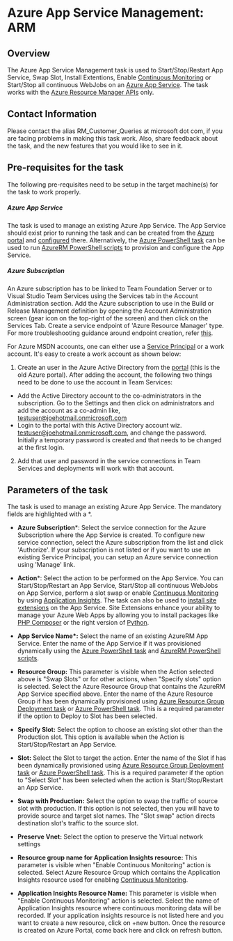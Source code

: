 #  Azure App Service Management: ARM 

## Overview

The Azure App Service Management task is used to Start/Stop/Restart App Service, Swap Slot, Install Extentions, Enable [Continuous Monitoring](https://go.microsoft.com/fwlink/?linkid=859946) or Start/Stop all continuous WebJobs on an [Azure App Service](https://azure.microsoft.com/en-in/documentation/articles/app-service-web-overview/). The task works with the [Azure Resource Manager APIs](https://msdn.microsoft.com/en-us/library/azure/dn790568.aspx) only.

## Contact Information

Please contact the alias RM\_Customer\_Queries at microsoft dot com, if you are facing problems in making this task work. Also, share feedback about the task, and the new features that you would like to see in it.

## Pre-requisites for the task

The following pre-requisites need to be setup in the target machine(s) for the task to work properly.

##### Azure App Service

The task is used to manage an existing Azure App Service. The App Service should exist prior to running the task and can be created from the [Azure portal](https://azure.microsoft.com/en-in/documentation/videos/azure-app-service-web-apps-with-yochay-kiriaty/) and [configured](https://azure.microsoft.com/en-us/documentation/articles/web-sites-configure/) there. Alternatively, the [Azure PowerShell task](https://github.com/Microsoft/vsts-tasks/tree/master/Tasks/AzurePowerShell) can be used to run [AzureRM PowerShell scripts](https://msdn.microsoft.com/en-us/library/mt619237.aspx) to provision and configure the App Service.

##### Azure Subscription

An Azure subscription has to be linked to Team Foundation Server or to Visual Studio Team Services using the Services tab in the Account Administration section. Add the Azure subscription to use in the Build or Release Management definition by opening the Account Administration screen (gear icon on the top-right of the screen) and then click on the Services Tab. Create a service endpoint of 'Azure Resource Manager' type. For more troubleshooting guidance around endpoint creation, refer [this](https://www.visualstudio.com/en-us/docs/build/actions/azure-rm-endpoint). 

For Azure MSDN accounts, one can either use a [Service Principal](https://go.microsoft.com/fwlink/?LinkID=623000&clcid=0x409) or a work account. It's easy to create a work account as shown below:

1. Create an user in the Azure Active Directory from the [portal](https://msdn.microsoft.com/en-us/library/azure/hh967632.aspx) (this is the old Azure portal). After adding the account, the following two things need to be done to use the account in Team Services:
  - Add the Active Directory account to the co-administrators in the subscription. Go to the Settings and then click on administrators and add the account as a co-admin like, [testuser@joehotmail.onmicrosoft.com](mailto:testuser@joehotmail.onmicrosoft.com)
  - Login to the portal with this Active Directory account wiz. [testuser@joehotmail.onmicrosoft.com](mailto:testuser@joehotmail.onmicrosoft.com), and change the password. Initially a temporary password is created and that needs to be changed at the first login.
2. Add that user and password in the service connections in Team Services and deployments will work with that account.

## Parameters of the task

The task is used to manage an existing Azure App Service. The mandatory fields are highlighted with a *.

* **Azure Subscription**\*: Select the service connection for the Azure Subscription where the App Service is created. To configure new service connection, select the Azure subscription from the list and click 'Authorize'. If your subscription is not listed or if you want to use an existing Service Principal, you can setup an Azure service connection using 'Manage' link.

* **Action**\*: Select the action to be performed on the App Service. You can Start/Stop/Restart an App Service, Start/Stop all continuous WebJobs on App Service, perform a slot swap or enable [Continuous Monitoring](https://go.microsoft.com/fwlink/?linkid=859946) by using [Application Insights](https://azure.microsoft.com/en-in/services/application-insights/). The task can also be used to [install site extensions](https://www.siteextensions.net/packages) on the App Service. Site Extensions enhance your ability to manage your Azure Web Apps by allowing you to install packages like [PHP Composer](https://www.siteextensions.net/packages/ComposerExtension/) or the right version of [Python](https://www.siteextensions.net/packages?q=Python).
 
* **App Service Name\*:** Select the name of an existing AzureRM App Service. Enter the name of the App Service if it was provisioned dynamically using the [Azure PowerShell task](https://github.com/Microsoft/vsts-tasks/tree/master/Tasks/AzurePowerShell) and [AzureRM PowerShell scripts](https://msdn.microsoft.com/en-us/library/mt619237.aspx).

* **Resource Group:** This parameter is visible when the Action selected above is "Swap Slots" or for other actions, when "Specify slots" option is selected. Select the Azure Resource Group that contains the AzureRM App Service specified above. Enter the name of the Azure Resource Group if has been dynamically provisioned using [Azure Resource Group Deployment task](https://github.com/Microsoft/vsts-tasks/tree/master/Tasks/DeployAzureResourceGroup) or [Azure PowerShell task](https://github.com/Microsoft/vsts-tasks/tree/master/Tasks/AzurePowerShell). This is a required parameter if the option to Deploy to Slot has been selected.

* **Specify Slot:** Select the option to choose an existing slot other than the Production slot. This option is available when the Action is Start/Stop/Restart an App Service.

* **Slot:** Select the Slot to target the action. Enter the name of the Slot if has been dynamically provisioned using [Azure Resource Group Deployment task](https://github.com/Microsoft/vsts-tasks/tree/master/Tasks/DeployAzureResourceGroup) or [Azure PowerShell task](https://github.com/Microsoft/vsts-tasks/tree/master/Tasks/AzurePowerShell). This is a required parameter if the option to "Select Slot" has been selected when the action is Start/Stop/Restart an App Service.

* **Swap with Production:** Select the option to swap the traffic of source slot with production. If this option is not selected, then you will have to provide source and target slot names. The "Slot swap" action directs destination slot's traffic to the source slot.

* **Preserve Vnet:** Select the option to preserve the Virtual network settings

* **Resource group name for Application Insights resource:** This parameter is visible when "Enable Continuous Monitoring" action is selected. Select Azure Resource Group which contains the Application Insights resource used for enabling [Continuous Monitoring](https://go.microsoft.com/fwlink/?linkid=859946). 

* **Application Insights Resource Name:** This parameter is visible when "Enable Continuous Monitoring" action is selected. Select the name of Application Insights resource where continuous monitoring data will be recorded. If your application insights resource is not listed here and you want to create a new resource, click on +new button. Once the resource is created on Azure Portal, come back here and click on refresh button.
